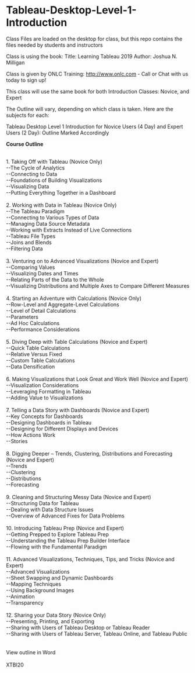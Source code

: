 # Tableau-Desktop-Level-1-Introduction
Class Files are loaded on the desktop for class, but this repo contains the files needed by students and instructors

Class is using the book:
Title: Learning Tableau 2019
Author: Joshua N. Milligan

Class is given by ONLC Training: http://www.onlc.com - Call or Chat with us today to sign up!

This class will use the same book for both Introduction Classes: Novice, and Expert

The Outline will vary, depending on which class is taken.  Here are the subjects for each:

Tableau Desktop Level 1 Introduction for Novice Users (4 Day) and Expert Users (2 Day): Outline Marked Accordingly

<b>Course Outline</b>
<br/>
 
<br/>
1. Taking Off with Tableau (Novice Only)<br/>
--The Cycle of Analytics<br/>
--Connecting to Data<br/>
--Foundations of Building Visualizations<br/>
--Visualizing Data<br/>
--Putting Everything Together in a Dashboard<br/>
<br/>
2. Working with Data in Tableau (Novice Only)<br/>
--The Tableau Paradigm<br/>
--Connecting to Various Types of Data<br/>
--Managing Data Source Metadata<br/>
--Working with Extracts Instead of Live Connections<br/>
--Tableau File Types<br/>
--Joins and Blends<br/>
--Filtering Data<br/>
<br/>
3. Venturing on to Advanced Visualizations (Novice and Expert)<br/>
--Comparing Values<br/>
--Visualizing Dates and Times<br/>
--Relating Parts of the Data to the Whole<br/>
--Visualizing Distributions and Multiple Axes to Compare Different Measures<br/>
<br/>
4. Starting an Adventure with Calculations (Novice Only)<br/>
--Row-Level and Aggregate-Level Calculations<br/>
--Level of Detail Calculations<br/>
--Parameters<br/>
--Ad Hoc Calculations<br/>
--Performance Considerations<br/>
<br/>
5. Diving Deep with Table Calculations (Novice and Expert)<br/>
--Quick Table Calculations<br/>
--Relative Versus Fixed<br/>
--Custom Table Calculations<br/>
--Data Densification<br/>
<br/>
6. Making Visualizations that Look Great and Work Well (Novice and Expert)<br/>
--Visualization Considerations<br/>
--Leveraging Formatting in Tableau<br/>
--Adding Value to Visualizations<br/>
<br/>
7. Telling a Data Story with Dashboards (Novice and Expert)<br/>
--Key Concepts for Dashboards<br/>
--Designing Dashboards in Tableau<br/>
--Designing for Different Displays and Devices<br/>
--How Actions Work<br/>
--Stories<br/>
<br/>
8. Digging Deeper – Trends, Clustering, Distributions and Forecasting (Novice and Expert)<br/>
--Trends<br/>
--Clustering<br/>
--Distributions<br/>
--Forecasting<br/>
<br/>
9. Cleaning and Structuring Messy Data (Novice and Expert)<br/>
--Structuring Data for Tableau<br/>
--Dealing with Data Structure Issues<br/>
--Overview of Advanced Fixes for Data Problems<br/>
<br/>
10. Introducing Tableau Prep (Novice and Expert)<br/>
--Getting Prepped to Explore Tableau Prep<br/>
--Understanding the Tableau Prep Builder Interface<br/>
--Flowing with the Fundamental Paradigm<br/>
<br/>
11. Advanced Visualizations, Techniques, Tips, and Tricks (Novice and Expert)<br/>
--Advanced Visualizations<br/>
--Sheet Swapping and Dynamic Dashboards<br/>
--Mapping Techniques<br/>
--Using Background Images<br/>
--Animation<br/>
--Transparency<br/>
<br/>
12. Sharing your Data Story (Novice Only)<br/>
--Presenting, Printing, and Exporting<br/>
--Sharing with Users of Tableau Desktop or Tableau Reader<br/>
--Sharing with Users of Tableau Server, Tableau Online, and Tableau Public<br/>
<br/><br/>
View outline in Word
<br/><br/>
XTBI20
